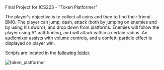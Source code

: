 Final Project for ICS223 - "Token Platformer"

The player's objective is to collect all coins and then to find their friend BMO.
The player can jump, dash, attack (both by jumping on enemies and by using his sword), and drop down from platforms.
Enemies will follow the player using A\* pathfinding, and will attack within a certain radius.
An audiomixer assists with volume controls, and a confetti particle effect is displayed on player win.

Scripts are located in the [following folder](./Assets/Scripts).

![token_platformer](https://github.com/user-attachments/assets/526eb633-0961-4fbe-a48d-db3ea8b0b2d3)

